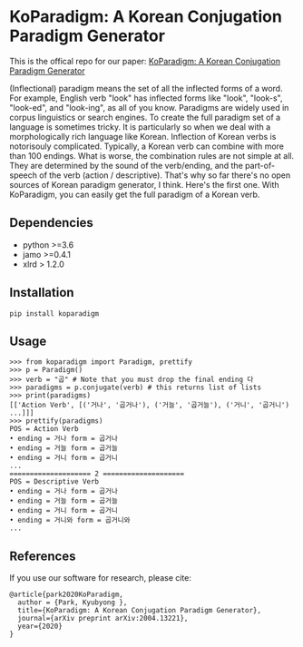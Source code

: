 # KoParadigm: A Korean Conjugation Paradigm Generator

This is the offical repo for our paper: [KoParadigm: A Korean Conjugation Paradigm Generator](https://arxiv.org/abs/2004.13221)

(Inflectional) paradigm means the set of all the inflected forms of a word. For example, English verb "look" has inflected forms like "look", "look-s", "look-ed", and "look-ing", as all of you know.
 Paradigms are widely used in corpus linguistics or search engines.
To create the full paradigm set of a language is sometimes tricky. It is particularly so when we deal with a morphologically rich language like Korean.
Inflection of Korean verbs is notorisouly complicated. Typically, a Korean verb can combine with more than 100 endings. What is worse, the combination rules are not simple at all.
 They are determined by the sound of the verb/ending, and the part-of-speech of the verb (action / descriptive). That's why so far there's no open sources of Korean paradigm generator, I think.
 Here's the first one. With KoParadigm, you can easily get the full paradigm of a Korean verb. 
 
## Dependencies
* python >=3.6
* jamo >=0.4.1
* xlrd > 1.2.0

## Installation
```
pip install koparadigm
```

## Usage
```
>>> from koparadigm import Paradigm, prettify
>>> p = Paradigm()
>>> verb = "곱" # Note that you must drop the final ending 다
>>> paradigms = p.conjugate(verb) # this returns list of lists
>>> print(paradigms)
[['Action Verb', [('거나', '곱거나'), ('거늘', '곱거늘'), ('거니', '곱거니') ...]]]
>>> prettify(paradigms)
POS = Action Verb
• ending = 거나 form = 곱거나
• ending = 거늘 form = 곱거늘
• ending = 거니 form = 곱거니
...
==================== 2 ====================
POS = Descriptive Verb
• ending = 거나 form = 곱거나
• ending = 거늘 form = 곱거늘
• ending = 거니 form = 곱거니
• ending = 거니와 form = 곱거니와
...

```
## References
If you use our software for research, please cite:

```
@article{park2020KoParadigm,
  author = {Park, Kyubyong },
  title={KoParadigm: A Korean Conjugation Paradigm Generator},
  journal={arXiv preprint arXiv:2004.13221},
  year={2020}
}
```
